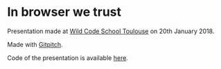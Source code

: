 # In browser we trust

Presentation made at [Wild Code School Toulouse](https://wildcodeschool.fr/toulouse/) on 20th January 2018.

Made with [Gitpitch](https://gitpitch.com).

Code of the presentation is available [here](/code).